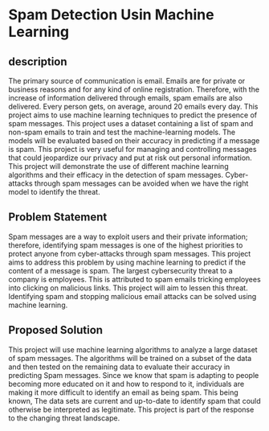 # Spam Detection Usin Machine Learning

## description

The primary source of communication is email. Emails are for private or business reasons and for any kind of online registration. Therefore, with the increase of information delivered through emails, spam emails are also delivered. Every person gets, on average, around 20 emails every day.
This project aims to use machine learning techniques to predict the presence of spam messages. 
This project uses a dataset containing a list of spam and non-spam emails to train and test the machine-learning models. The models will be evaluated based on their accuracy in predicting if a message is spam. This project is very useful for managing and controlling messages that could jeopardize our privacy and put at risk out personal information. This project will demonstrate the use of different machine learning algorithms and their efficacy in the detection of spam messages. Cyber-attacks through spam messages can be avoided when we have the right model to identify the threat.

## Problem Statement

Spam messages are a way to exploit users and their private information; therefore, identifying spam messages is one of the highest priorities to protect anyone from cyber-attacks through spam messages. This project aims to address this problem by using machine learning to predict if the content of a message is spam. The largest cybersecurity threat to a company is employees. This is attributed to spam emails tricking employees into clicking on malicious links. This project will aim to lessen this threat. Identifying spam and stopping malicious email attacks can be solved using machine learning.

## Proposed Solution
This project will use machine learning algorithms to analyze a large dataset of spam messages. The algorithms will be trained on a subset of the data and then tested on the remaining data to evaluate their accuracy in predicting Spam messages. Since we know that spam is adapting to people becoming more educated on it and how to respond to it, individuals are making it more difficult to identify an email as being spam. This being known, The data sets are current and up-to-date to identify spam that could otherwise be interpreted as legitimate. This project is part of the response to the changing threat landscape.

